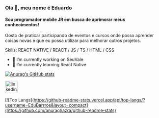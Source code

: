 ### Olá 👋, meu nome é Eduardo
#### Sou programador mobile JR em busca de aprimorar meus conhecimentos!

Gosto de praticar participando de eventos e cursos onde posso aprender coisas novas e que eu possa utilizar para melhorar outros projetos.

Skills: REACT NATIVE / REACT / JS / TS / HTML / CSS 

- 🔭 I’m currently working on SeuVale 
- 🌱 I’m currently learning React Native 

[![Anurag's GitHub stats](https://github-readme-stats.vercel.app/api?username=EduBarrros&theme=tokyonight
)](https://github.com/anuraghazra/github-readme-stats)

[<img src='https://cdn.jsdelivr.net/npm/simple-icons@3.0.1/icons/linkedin.svg' alt='linkedin' height='40'>](https://www.linkedin.com/in/eduardo-de-oliveira-barros-b5a2491b5/)  

[![Top Langs](https://github-readme-stats.vercel.app/api/top-langs/?username=EduBarrros&layout=compact](https://github.com/anuraghazra/github-readme-stats)


